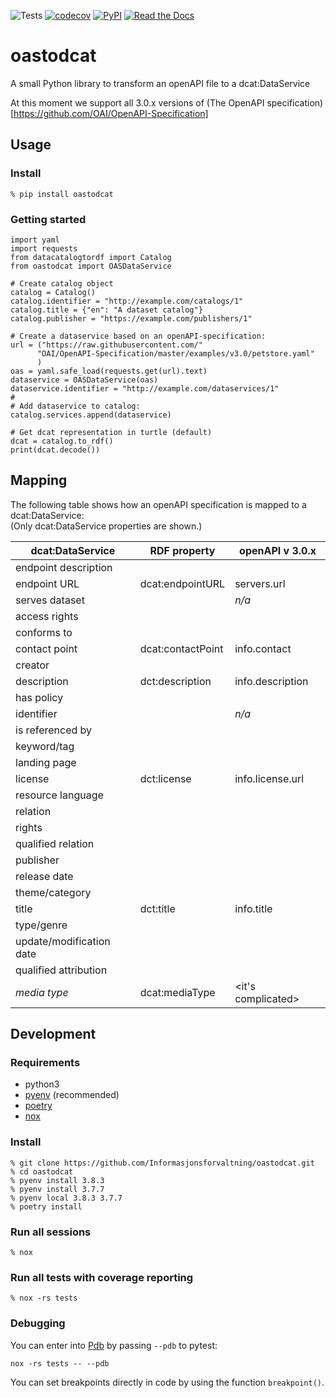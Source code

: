 ![Tests](https://github.com/Informasjonsforvaltning/oastodcat/workflows/Tests/badge.svg)
[![codecov](https://codecov.io/gh/Informasjonsforvaltning/oastodcat/branch/master/graph/badge.svg)](https://codecov.io/gh/Informasjonsforvaltning/oastodcat)
[![PyPI](https://img.shields.io/pypi/v/oastodcat.svg)](https://pypi.org/project/oastodcat/)
[![Read the Docs](https://readthedocs.org/projects/oastodcat/badge/)](https://oastodcat.readthedocs.io/)
# oastodcat

A small Python library to transform an openAPI file to a dcat:DataService

At this moment we support all 3.0.x versions of (The OpenAPI specification)[https://github.com/OAI/OpenAPI-Specification]

## Usage
### Install
```
% pip install oastodcat
```
### Getting started
```
import yaml
import requests
from datacatalogtordf import Catalog
from oastodcat import OASDataService

# Create catalog object
catalog = Catalog()
catalog.identifier = "http://example.com/catalogs/1"
catalog.title = {"en": "A dataset catalog"}
catalog.publisher = "https://example.com/publishers/1"

# Create a dataservice based on an openAPI-specification:
url = ("https://raw.githubusercontent.com/"
      "OAI/OpenAPI-Specification/master/examples/v3.0/petstore.yaml"
      )
oas = yaml.safe_load(requests.get(url).text)
dataservice = OASDataService(oas)
dataservice.identifier = "http://example.com/dataservices/1"
#
# Add dataservice to catalog:
catalog.services.append(dataservice)

# Get dcat representation in turtle (default)
dcat = catalog.to_rdf()
print(dcat.decode())
```

## Mapping
The following table shows how an openAPI specification is mapped to a dcat:DataService:  
(Only dcat:DataService properties are shown.)

| dcat:DataService         | RDF property      | openAPI v 3.0.x    |
| ------------------------ | ----------------- | ------------------ |
| endpoint description     |                   | <url to spec>      |
| endpoint URL             | dcat:endpointURL  | servers.url        |
| serves dataset           |                   | _n/a_              |
| access rights            |                   |                    |
| conforms to              |                   |                    |
| contact point            | dcat:contactPoint | info.contact       |
| creator                  |                   |                    |
| description              | dct:description   | info.description   |
| has policy               |                   |                    |
| identifier               |                   | _n/a_              |
| is referenced by         |                   |                    |
| keyword/tag              |                   |                    |
| landing page             |                   |                    |
| license                  | dct:license       | info.license.url   |
| resource language        |                   |                    |
| relation                 |                   |                    |
| rights                   |                   |                    |
| qualified relation       |                   |                    |
| publisher                |                   |                    |
| release date             |                   |                    |
| theme/category           |                   |                    |
| title                    | dct:title         | info.title         |
| type/genre               |                   |                    |
| update/modification date |                   |                    |
| qualified attribution    |                   |                    |
| _media type_             | dcat:mediaType    | <it's complicated> |

## Development
### Requirements
- python3
- [pyenv](https://github.com/pyenv/pyenv) (recommended)
- [poetry](https://python-poetry.org/)
- [nox](https://nox.thea.codes/en/stable/)

### Install
```
% git clone https://github.com/Informasjonsforvaltning/oastodcat.git
% cd oastodcat
% pyenv install 3.8.3
% pyenv install 3.7.7
% pyenv local 3.8.3 3.7.7
% poetry install
```
### Run all sessions
```
% nox
```
### Run all tests with coverage reporting
```
% nox -rs tests
```
### Debugging
You can enter into [Pdb](https://docs.python.org/3/library/pdb.html) by passing `--pdb` to pytest:
```
nox -rs tests -- --pdb
```
You can set breakpoints directly in code by using the function `breakpoint()`.
